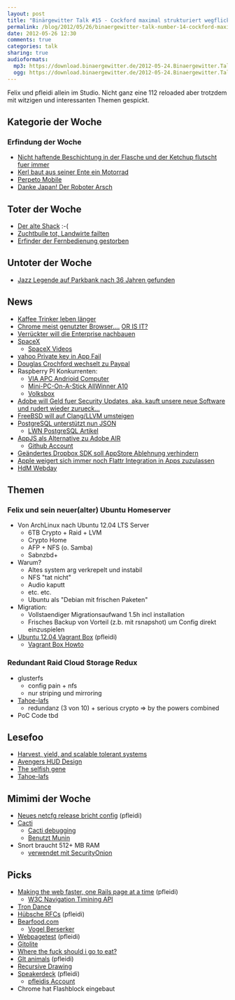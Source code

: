 ```yaml
---
layout: post
title: "Binärgewitter Talk #15 - Cockford maximal strukturiert wegflickschustern"
permalink: /blog/2012/05/26/binaergewitter-talk-number-14-cockford-maximal-strukturiert-wegflickschustern/
date: 2012-05-26 12:30
comments: true
categories: talk
sharing: true
audioformats:
  mp3: https://download.binaergewitter.de/2012-05-24.Binaergewitter.Talk.15.mp3
  ogg: https://download.binaergewitter.de/2012-05-24.Binaergewitter.Talk.15.ogg
---
```

Felix und pfleidi allein im Studio. Nicht ganz eine 112 reloaded aber trotzdem mit witzigen und interessanten Themen gespickt.

## Kategorie der Woche

### Erfindung der Woche

- [Nicht haftende Beschichtung in der Flasche und der Ketchup flutscht fuer immer](https://web.archive.org/web/20120531053618/http://www.fastcoexist.com/1679878/mits-freaky-non-stick-coating-keeps-ketchup-flowing)
- [Kerl baut aus seiner Ente ein Motorrad](http://hackaday.com/2012/05/21/man-stranded-in-the-desert-makes-a-motorcycle-from-his-broken-car/)
- [Perpeto Mobile](http://www.wimp.com/perpetualmotion/)
- [Danke Japan! Der Roboter Arsch](http://kotaku.com/5909139/japanese-researcher-made-robot-ass-for-you-to-spank-finally/gallery/1)

## Toter der Woche

- [Der alte Shack](http://3.asset.soup.io/asset/3176/3891_805d_500.jpeg) :-(
- [Zuchtbulle tot, Landwirte failten](http://www.fuldaerzeitung.de/nachrichten/huenfeld/Huenfeld-Zuchtbulle-tot-Landwirte-verletzt;art17,566627)
- [Erfinder der Fernbedienung gestorben](http://www.focus.de/panorama/vermischtes/fernbedienung-erfinder-der-kabellosen-tv-fernbedienung-ist-tot-_aid_756811.html)

## Untoter der Woche

- [Jazz Legende auf Parkbank nach 36 Jahren gefunden](https://web.archive.org/web/20120626231336/http://www.tagesschau.de/kultur/jazz104.html)

## News

- [Kaffee Trinker leben länger](http://www.sciencedaily.com/releases/2012/05/120519071454.htm)
- [Chrome meist genutzter Browser....](http://www.omgchrome.com/chrome-overtakes-internet-explorer-now-worlds-most-used-browser/) [ OR IS
IT?](http://tech.slashdot.org/story/12/05/23/1345212/chrome-browser-usage-artificially-boosted-says-microsoft)
- [Verrückter will die Enterprise nachbauen](http://www.buildtheenterprise.org/)
- [ SpaceX](http://www.space.com/15805-spacex-private-capsule-launches-space-station.html)
    * [SpaceX Videos](http://vimeo.com/spacexlaunch/videos)
- [yahoo Private key in App Fail](https://github.com/nikcub/yahoo-spoof/)
- [Douglas Crochford wechselt zu Paypal](http://news.cnet.com/8301-1023_3-57427801-93/paypal-lures-javascript-bigwig-crockford-from-yahoo/)
- Raspberry PI Konkurrenten:
    - [VIA APC Andrioid Computer](http://www.tweaktown.com/news/24233/via_introduces_amazing_49_apc_android_computer_we_go_hands_on/index.html)
    - [Mini-PC-On-A-Stick AllWinner A10](http://www.talkandroid.com/112590-mini-pc-on-a-stick-for-74-with-allwinner-a10-1-5ghz-cpu-and-android-4-0-sold-out-until-june-10/)
    - [Volksbox](http://www.golem.de/news/streaming-client-media-markt-stellt-settopbox-volksbox-movie-fuer-69-euro-vor-1205-92007.html)
- [Adobe will Geld fuer Security Updates, aka. kauft unsere neue Software](http://it.slashdot.org/story/12/05/10/2139232/adobe-introduces-the-paid-security-fix)[ und rudert wieder
zurueck...](http://arstechnica.com/gaming/2012/05/adobe-backs-down-will-secure-last-generation-of-apps/)
- [FreeBSD will auf Clang/LLVM umsteigen](http://www.golem.de/news/freebsd-clang-wird-gcc-ersetzen-1205-91778.html)
- [PostgreSQL unterstützt nun JSON](http://www.golem.de/news/datenbanken-postgresql-9-2-beta-unterstuetzt-json-1205-91828.html)
    * [LWN PostgreSQL Artikel](http://lwn.net/Articles/497069/)
- [AppJS als Alternative zu Adobe AIR](http://appjs.org/)
    * [Github Account](https://github.com/milani/appjs)
- [Geändertes Dropbox SDK soll AppStore Ablehnung verhindern](http://www.appleinsider.com/articles/12/05/11/dropbox_fixes_app_rejection_issue_complies_with_apples_rules.html)
- [Apple weigert sich immer noch Flattr Integration in Apps zuzulassen](http://vemedio.com/blog/posts/318)
- [HdM Webday](http://events.mi.hdm-stuttgart.de/)

## Themen

### Felix und sein neuer(alter) Ubuntu Homeserver
- Von ArchLinux nach Ubuntu 12.04 LTS Server
    * 6TB Crypto + Raid + LVM
    * Crypto Home
    * AFP + NFS (o. Samba)
    * Sabnzbd+
- Warum?
    - Altes system arg verkrepelt und instabil
    - NFS "tat nicht"
    - Audio kaputt
    - etc. etc.
    - Ubuntu als "Debian mit frischen Paketen"
- Migration:
    - Vollstaendiger Migrationsaufwand 1.5h incl installation
    - Frisches Backup von Vorteil (z.b. mit rsnapshot) um Config direkt einzuspielen
- [Ubuntu 12.04 Vagrant Box](http://blog.roothausen.de/downloads/vagrant-ubuntu-precise-64bit.box) (pfleidi)
    * [Vagrant Box Howto](http://vagrantup.com/v1/docs/base_boxes.html)

### Redundant Raid Cloud Storage Redux

- glusterfs
    - config pain + nfs
    - nur striping und mirroring
- [Tahoe-lafs](https://tahoe-lafs.org/trac/tahoe-lafs)
    - redundanz (3 von 10) + serious crypto => by the powers combined
- PoC Code tbd

## Lesefoo

- [Harvest, yield, and scalable tolerant systems](http://citeseerx.ist.psu.edu/viewdoc/download?doi=10.1.1.24.3690&rep=rep1&type=pdf)
- [Avengers HUD Design](http://cargocollective.com/jayse/Avengers)
- [The selfish gene](http://www.amazon.de/gp/product/0199291144/ref=as_li_ss_tl?tag=retinacast-21)
- [Tahoe-lafs](https://web.archive.org/web/20120309005816/https://tahoe-lafs.org/~zooko/lafs.pdf)

## Mimimi der Woche

- [Neues netcfg release bricht config](http://www.archlinux.org/news/netcfg-282-release/) (pfleidi)
- [Cacti](http://cacti.net/)
    * [Cacti debugging](https://web.archive.org/web/20120531113722/http://docs.cacti.net/manual:087:4_help.2_debugging)
    * [Benutzt Munin](http://munin-monitoring.org/)
- Snort braucht 512+ MB RAM
    - [verwendet mit SecurityOnion](http://securityonion.blogspot.de/)

## Picks

- [Making the web faster, one Rails page at a time](http://www.youtube.com/watch?v=cUSucUxb40s) (pfleidi)
    * [W3C Navigation Timining API](https://dvcs.w3.org/hg/webperf/raw-file/tip/specs/NavigationTiming/Overview.html)
- [Tron Dance](https://www.youtube.com/watch?v=-Rot9uaVO8s)
- [Hübsche RFCs](https://web.archive.org/web/20120517234645/http://pretty-rfc.herokuapp.com/) (pfleidi)
- [Bearfood.com](https://web.archive.org/web/20120524040612/http://bearfood.com/)
    - [Vogel Berserker](http://explodedsoda.tumblr.com/post/20119944789/knitmeapony-fyeahlilbitoeverything)
- [Webpagetest](http://www.webpagetest.org/) (pfleidi)
- [Gitolite](https://github.com/sitaramc/gitolite)
- [Where the fuck should i go to eat?](http://www.wherethefuckshouldigotoeat.com/)
- [GIt animals](http://git-animals.tumblr.com/) (pfleidi)
- [Recursive Drawing](http://news.ycombinator.net/item?id=3951255)
- [Speakerdeck](http://speakerdeck.com) (pfleidi)
    * [pfleidis Account](https://speakerdeck.com/u/pfleidi)
- Chrome hat Flashblock eingebaut

